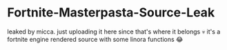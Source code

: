 # Fortnite-Masterpasta-Source-Leak
leaked by micca. just uploading it here since that's where it belongs :skull: it's a fortnite engine rendered source with some linora functions 😂
